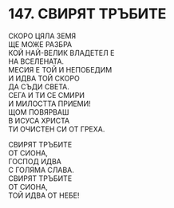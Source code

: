 # 147. СВИРЯТ ТРЪБИТЕ  
  
СКОРО ЦЯЛА ЗЕМЯ  
ЩЕ МОЖЕ РАЗБРА  
КОЙ НАЙ-ВЕЛИК ВЛАДЕТЕЛ Е  
НА ВСЕЛЕНАТА.  
МЕСИЯ Е ТОЙ И НЕПОБЕДИМ  
И ИДВА ТОЙ СКОРО  
ДА СЪДИ СВЕТА.  
СЕГА И ТИ СЕ СМИРИ  
И МИЛОСТТА ПРИЕМИ!  
ЩОМ ПОВЯРВАШ  
В ИСУСА ХРИСТА  
ТИ ОЧИСТЕН СИ ОТ ГРЕХА.  
  
СВИРЯТ ТРЪБИТЕ  
ОТ СИОНА,  
ГОСПОД ИДВА  
С ГОЛЯМА СЛАВА.  
СВИРЯТ ТРЪБИТЕ  
ОТ СИОНА,  
ТОЙ ИДВА ОТ НЕБЕ!  


<DownloadsButton pdf="/pdf/147-svirqt-trybite.pdf" />

<DownloadChordsButton pdf="/chords/147-svirqt-trybite_akord.pdf"/>
